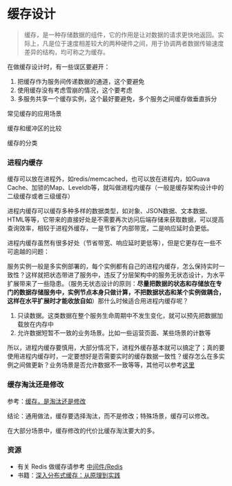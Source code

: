 # 缓存设计

> 缓存，是一种存储数据的组件，它的作用是让对数据的请求更快地返回。实际上，凡是位于速度相差较大的两种硬件之间，用于协调两者数据传输速度差异的结构，均可称之为缓存。

在做缓存设计时，有一些误区要避开：

1. 把缓存作为服务间传递数据的通道，这个要避免
2. 使用缓存没有考虑雪崩的情况，这个要考虑
3. 多服务共享一个缓存实例，这个最好要避免，多个服务之间缓存做垂直拆分

常见缓存的应用场景

缓存和缓冲区的比较

缓存的分类



### 进程内缓存

缓存可以放在进程外，如redis/memcached，也可以放在进程内，如Guava Cache、加锁的Map、Leveldb等，就叫做进程内缓存（一般是缓存架构设计中的二级缓存或者三级缓存）

进程内缓存可以缓存多种多样的数据类型，如对象、JSON数据、文本数据、HTML等等，它带来的直接好处是不需要再次访问后端存储来获取数据，可以提高查询效率，相较于进程外缓存，一是节省了内部带宽，二是响应延时会更低。

进程内缓存虽然有很多好处（节省带宽、响应延时更低等），但是它更存在一些不可逾越的问题：

服务实例一般是多实例部署的，每个实例都有自己的进程内缓存，怎么保持实时一致性？这样就把状态带进了服务中，违反了分层架构中的服务无状态设计，为水平扩展带来了一些隐患。（服务无状态设计的原则：**尽量把数据的状态和存储放在专门的数据存储服务中，实例节点本身只做计算，不把数据状态和某个实例做耦合，这样在水平扩展时才能收放自如**）那什么时候适合用进程内缓存呢？

1. 只读数据。这类数据在整个服务生命周期中不发生变化，就可以预先把数据加载放在内存中
2. 允许数据短暂不一致的业务场景。比如一些运营页面、某些场景的计数等

所以，进程内缓存要慎用，大部分情况下，进程外缓存基本就可以搞定了；真的要使用进程内缓存时，一定要想好是否需要实时的缓存数据一致性？缓存怎么在多实例之间做更新？业务场景是否允许数据不一致等等，其他可以参考[这里](https://mp.weixin.qq.com/s/Car6EkaNzaJ7gaFa2EZxOw)

### 缓存淘汰还是修改

参考：[缓存，是淘汰还是修改](https://mp.weixin.qq.com/s/YBpOz1dQ0sG15vGL7N0PeQ)

结论：通用做法，缓存要选择淘汰，而不是修改；特殊场景，缓存可以修改。

在大部分场景中，缓存修改的代价比缓存淘汰要大的多。

### 资源

* 有关 Redis 做缓存请参考 [中间件/Redis](../../middleware/redis.md)
* 书籍：[深入分布式缓存：从原理到实践](https://weread.qq.com/web/reader/98a323b05e0b5e98afa107ckc81322c012c81e728d9d180)





